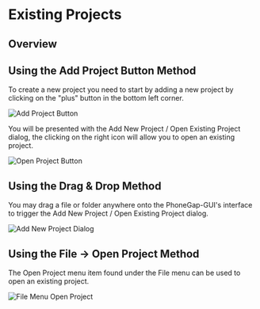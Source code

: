 # Existing Projects

## Overview

## Using the Add Project Button Method

To create a new project you need to start by adding a new project by clicking on the "plus" button in the bottom left corner.

![Add Project Button](https://raw.github.com/hermwong/phonegap-gui/master/docs-assets/create/docs-plus-button.png)

You will be presented with the Add New Project / Open Existing Project dialog, the clicking on the right icon will allow you to open an existing project.

![Open Project Button](https://raw.github.com/hermwong/phonegap-gui/master/docs-assets/open/docs-open-existing.png)

## Using the Drag & Drop Method

You may drag a file or folder anywhere onto the PhoneGap-GUI's interface to trigger the Add New Project / Open Existing Project dialog. 

![Add New Project Dialog](https://raw.github.com/hermwong/phonegap-gui/master/docs-assets/create/docs-add-new.png)

## Using the File -> Open Project Method

The Open Project menu item found under the File menu can be used to open an existing project.

![File Menu Open Project](https://raw.github.com/hermwong/phonegap-gui/master/docs-assets/open/docs-file-open.png)